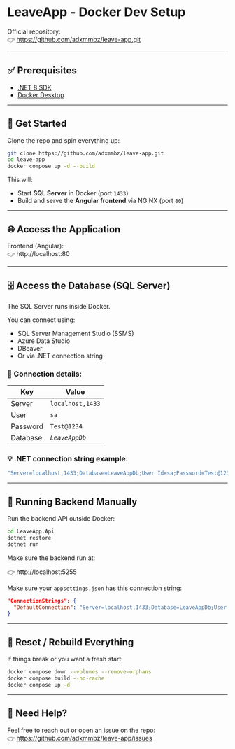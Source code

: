 # LeaveApp - Docker Dev Setup

Official repository:  
👉 https://github.com/adxmmbz/leave-app.git

---

## ✅ Prerequisites

- [.NET 8 SDK](https://dotnet.microsoft.com/en-us/download)
- [Docker Desktop](https://www.docker.com/)

---

## 🚀 Get Started

Clone the repo and spin everything up:

```bash
git clone https://github.com/adxmmbz/leave-app.git
cd leave-app
docker compose up -d --build
```

This will:
- Start **SQL Server** in Docker (port `1433`)
- Build and serve the **Angular frontend** via NGINX (port `80`)

---

## 🌐 Access the Application

Frontend (Angular):  
👉 http://localhost:80

---

## 🗄️ Access the Database (SQL Server)

The SQL Server runs inside Docker.

You can connect using:
- SQL Server Management Studio (SSMS)
- Azure Data Studio
- DBeaver
- Or via .NET connection string

### 🔐 Connection details:

| Key       | Value             |
|-----------|-------------------|
| Server    | `localhost,1433`  |
| User      | `sa`              |
| Password  | `Test@1234`       |
| Database  | *`LeaveAppDb`*    |

### 💡 .NET connection string example:

```csharp
"Server=localhost,1433;Database=LeaveAppDb;User Id=sa;Password=Test@1234;TrustServerCertificate=True;"
```

---

## 🧪 Running Backend Manually

Run the backend API outside Docker:

```bash
cd LeaveApp.Api
dotnet restore
dotnet run
```

Make sure the backend run at:

👉 http://localhost:5255

Make sure your `appsettings.json` has this connection string:

```json
"ConnectionStrings": {
  "DefaultConnection": "Server=localhost,1433;Database=LeaveAppDb;User Id=sa;Password=Test@1234;TrustServerCertificate=True;"
}
```

---

## 🧹 Reset / Rebuild Everything

If things break or you want a fresh start:

```bash
docker compose down --volumes --remove-orphans
docker compose build --no-cache
docker compose up -d
```

---

## 💬 Need Help?

Feel free to reach out or open an issue on the repo:  
👉 https://github.com/adxmmbz/leave-app/issues
